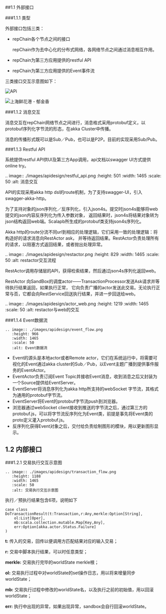 ##1.1 外部接口


###1.1.1 类型

外部接口包括三类：

* repChain各个节点之间的接口

	repChain作为去中心化的分布式网络，各网络节点之间通过消息相互作用。
	
* repChain为第三方应用提供的restful API
* repChain为第三方应用提供的Event事件流

三类接口交互示意图如下：


![APi](G:\BaaSApiDoc\BaaSApiDoc\img\apidesign\api_interaction.png)

<img src="G:\BaaSApiDoc\BaaSApiDoc\img\apidesign\api_interaction.png"  alt="上海鲜花港 - 郁金香" />

###1.1.2 消息交互

消息交互在repChain网络节点之间进行，消息格式采用protobuf定义，以protobuf序列化字节流的形态，在akka Cluster中传播。

消息的传播形式既可以是Sub／Pub，也可以是P2P。目前的实现采用Sub/Pub。

###1.1.3 Restful API

系统提供restful API供UI及第三方App调用，api文档以swagger UI方式提供online try。
   
.. image:: ./images/apidesign/restful_api.png
   :height: 501
   :width: 1465
   :scale: 50
   :alt: 消息交互
   
API的实现采用akka http dsl的route机制，为了支持swagger-UI，引入swagger-akka-http。

为了支持对象的json序列化／反序列化，引入json4s。提交时json4s能够将web提交的json内容反序列化为传入参数对象，
返回结果时，json4s将结果对象转为json结构返回web端。Scalapb所生成的protobuf类支持json4s序列化。

Akka http的route分流不同url到相应的处理逻辑，它们采用一致的处理逻辑：将构造好的请求消息向RestActor ask，
并等待返回结果。RestActor负责处理所有的请求，以阻塞方式返回结果，或者抛出处理异常。
   
.. image:: ./images/apidesign/restactor.png
   :height: 829
   :width: 1465
   :scale: 50
   :alt: restactor交互流程
   
RestActor调用存储层的API，获得检索结果，然后通过json4s序列化返回web。

RestActor 向SandBox的调度actor——TransactionProcessor发送Ask请求并等待执行结果返回，如果执行正常，
它向负责广播的actor发送此交易。无论执行正常与否，它都会向RestService回送执行结果，并进一步回送给web。
   
.. image:: ./images/apidesign/actor_web.png
   :height: 1219
   :width: 1465
   :scale: 50
   :alt: restactor与web的交互
   
###1.1.4 Event数据流
   
	.. image:: ./images/apidesign/event_flow.png
	   :height: 966
	   :width: 1465
	   :scale: 50
	   :alt: Event数据流
	   
* Event的源头是本地actor或者Remote actor，它们在系统运行中，将需要可视化的Event通过akka cluster的Sub／Pub，以Event主题广播到提供事件服务的EventActor。
* EventActor负责订阅Event Topic并接收Event消息，收到消息之后又封装为一个Source提供给EventServer。
* EventServer将消息序列化为akka http所支持的webSocket 字节流，其格式为通用的protobuf字节流。
* EventServer将Event的protobuf字节流push到浏览器。
* 浏览器通过webSocket client接收到推送的字节流之后，通过第三方的protobuf.js，可以将字节流反序列化为Event类，前提是事先将Event类的proto定义灌入protobuf.js。
* 反序列化获得Event对象之后，交付给负责绘制图形的模块，用以更新图形显示。

1.2 内部接口
-----------------

###1.2.1 交易执行交互示意图

	.. image:: ./images/apidesign/transaction_flow.png
	   :height: 1188
	   :width: 1465
	   :scale: 50
	   :alt: 交易执行交互示意图

执行／预执行结果包含6项，说明如下

```
case class DoTransactionResult(t:Transaction,r:Any,merkle:Option[String],
	ol:List[Oper],
	mb:scala.collection.mutable.Map[Key,Any],
	err:Option[akka.actor.Status.Failure]
)
```
 
**t:** 传入的交易，回传以便调用方匹配结果对应的输入交易；

**r:** 交易中脚本执行结果，可以时任意类型；

**merkle:** 交易执行完毕的worldState merkle根；

**ol:** 交易执行过程中对worldState的set操作日志，用以将来增量同步worldState；

**mb:** 交易执行过程中修改的worldState名，以及执行之前的初始值，用以回滚worldState；

**err:** 执行中出现的异常，如果出现异常，sandbox会自行回滚worldState。
